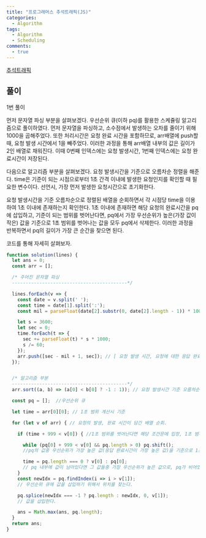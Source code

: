 ```yaml
---
title: "프로그래머스 추석트래픽(JS)"
categories:
  - Algorithm
tags:
  - Algorithm
  - Scheduling
comments:
  - true
---
```



[추석트래픽](https://programmers.co.kr/learn/courses/30/lessons/17676)


## 풀이

1번 풀이

먼저 문자열 파싱 부분을 살펴보겠다. 우선순위 큐(이하 pq)를 활용한 스케쥴링 알고리즘으로 풀이하였다. 먼저 문자열을 파싱하고, 소수점에서 발생하는 오차를 줄이기 위해 1000을 곱해주었다. 또한 처리시간은 요청 완료 시간을 포함하므로, arr배열에 push할 때, 요청 발생 시간에서 1을 빼주었다. 이러한 과정을 통해 arr배열 내부의 값은 길이가 2인 배열로 채워진다. 이때 0번째 인덱스에는 요청 발생시간, 1번째 인덱스에는 요청 완료시간이 저장된다.

다음으로 알고리즘 부분을 살펴보겠다. 요청 발생시간을 기준으로 오름차순 정렬을 해준다. time은 기준이 되는 시점으로부터 1초 간격 이내에 발생한 요청인지를 확인할 때 필요한 변수이다. 선언시, 가장 먼저 발생한 요청시간으로 초기화한다.

요청 발생시간을 기준 오름차순으로 정렬된 배열을 순회하면서 각 시점당 time을 이용하여 1초 이내에 존재하는지 확인한다. 1초 이내에 존재하면 해당 요청의 완료시간을 pq에 삽입하고, 기준이 되는 범위를 벗어난다면, pq에서 가장 우선순위가 높은(가장 값이 작은) 값을 기준으로 1초 범위를 벗어나는 값을 모두 pq에서 삭제한다. 이러한 과정을 반복하면서 pq의 길이가 가장 큰 순간을 찾으면 된다.

코드를 통해 자세히 살펴보자.


```js
function solution(lines) {
  let ans = 0;
  const arr = [];

  /* 주어진 문자열 파싱
  ------------------------------------------*/

  lines.forEach(v => {
    const date = v.split(' ');
    const time = date[1].split(':');
    const mil = parseFloat(date[2].substr(0, date[2].length - 1)) * 1000;

    let s = 3600;
    let sec = 0;
    time.forEach(t => {
      sec += parseFloat(t) * s * 1000;
      s /= 60;
    });
    arr.push([sec - mil + 1, sec]); // [ 요청 발생 시간, 요청에 대한 응답 완료시간  ]
  });


  /* 알고리즘 부분
  ------------------------------------------*/
  arr.sort((a, b) => (a[0] < b[0] ? -1 : 1)); // 요청 발생시간 기준 오름차순 정렬.

  const pq = [];  //우선순위 큐

  let time = arr[0][0]; // 1초 범위 계산시 기준

  for (let v of arr) { // 요청의 발생, 완료 시간이 담긴 배열 순회.

    if (time + 999 < v[0]) { //1초 범위를 벗어난다면 해당 조건문에 입장, 1초 범위 내에 있다면 조건문을 수행하지 않고 pq에 완료시간 삽입.

      while (pq[0] + 999 < v[0] && pq.length > 0) pq.shift(); 
      //pq의 값중 우선순위가 가장 높은 값(응답 완료시간이 가장 높은 값)을 기준으로 1초 범위 내에 벗어나는 값들을 제거한다.

      time = pq.length === 0 ? v[0] : pq[0];
      // pq 내부에 값이 남아있다면 그 값들중 가장 우선순위가 높은 값으로, pq가 비어있다면 현 시점 바라보고 있는 요청의 발생시간을 삽입한다.
    }
    const newIdx = pq.findIndex(i => i > v[1]);
    // 우선순위 큐에 값을 삽입하기 위해서 위치를 찾는다.

    pq.splice(newIdx === -1 ? pq.length : newIdx, 0, v[1]);
    // 값을 삽입한다.

    ans = Math.max(ans, pq.length);
  }
  return ans;
}
```